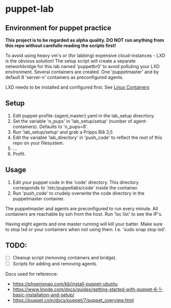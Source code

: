 # puppet-lab

## Environment for puppet practice

**This project is to be regarded as alpha quality. DO NOT run anything from this
repo without carefulle reading the scripts first!**

To avoid using heavy vm's or (for labbing) expensive cloud-instances - LXD is 
the obvious solution!
The setup script will create a separate networkbridge for this lab named
'puppetbr0' to avoid polluting your LXD environment.
Several containers are created. One 'puppetmaster' and by default 8 'server-n'
containers as preconfigured agents.

LXD needs to be installed and configured first. See [Linux Containers](https://linuxcontainers.org/lxd/getting-started-cli/)

## Setup

  1. Edit puppet-profile-{agent,master}.yaml in the lab_setup direcrtory.
  2. Set the variable 'n_pups' in 'lab_setup/setup' (number of agent-containers).
     Defaults to 'n_pups=8'.
  3. Run 'lab_setup/setup' and grab a Pripps Blå 3,5
  4. Edit the variable 'lab_directory' in 'push_code' to reflect the root of
     this repo on your filesystem.
  5. ...
  6. Profit. 

## Usage

  1. Edit your puppet code in the 'code' directory.
     This directory corresponds to '/etc/puppetlabs/code' inside the container.
  2. Run 'push_code' to crudely overwrite the code directory in the puppetmaster
     container.

The puppetmaster and agents are preconfigured to run every minute.
All containers are reachable by ssh from the host.
Run 'lxc list' to see the IP's.

Having eight agents and one master running will kill your batter. Make sure to
stop lxd or your containers when not using them. I.e. 'sudo snap stop lxd'.

## TODO:
- [ ] Cleanup script (removing containers and bridge).
- [ ] Scripts for adding and removing agents.

Docs used for reference:

  * https://phoenixnap.com/kb/install-puppet-ubuntu
  * https://www.linode.com/docs/guides/getting-started-with-puppet-6-1-basic-installation-and-setup/
  * https://puppet.com/docs/puppet/7/puppet_overview.html


